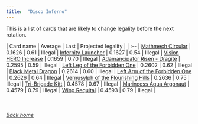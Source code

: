```yaml
---
title:  "Disco Inferno"
---
```


This is a list of cards that are likely to change legality before the next rotation.

| Card name | Average | Last | Projected legality |
| :-- |
[Mathmech Circular](https://db.ygoprodeck.com/card/?search=Mathmech%20Circular) | 0.1626 | 0.61 | Illegal |
[Infernity Launcher](https://db.ygoprodeck.com/card/?search=Infernity%20Launcher) | 0.1627 | 0.54 | Illegal |
[Vision HERO Increase](https://db.ygoprodeck.com/card/?search=Vision%20HERO%20Increase) | 0.1659 | 0.70 | Illegal |
[Adamancipator Risen - Dragite](https://db.ygoprodeck.com/card/?search=Adamancipator%20Risen%20-%20Dragite) | 0.2595 | 0.59 | Illegal |
[Left Leg of the Forbidden One](https://db.ygoprodeck.com/card/?search=Left%20Leg%20of%20the%20Forbidden%20One) | 0.2602 | 0.62 | Illegal |
[Black Metal Dragon](https://db.ygoprodeck.com/card/?search=Black%20Metal%20Dragon) | 0.2614 | 0.60 | Illegal |
[Left Arm of the Forbidden One](https://db.ygoprodeck.com/card/?search=Left%20Arm%20of%20the%20Forbidden%20One) | 0.2626 | 0.64 | Illegal |
[Vernusylph of the Flourishing Hills](https://db.ygoprodeck.com/card/?search=Vernusylph%20of%20the%20Flourishing%20Hills) | 0.2636 | 0.75 | Illegal |
[Tri-Brigade Kitt](https://db.ygoprodeck.com/card/?search=Tri-Brigade%20Kitt) | 0.4578 | 0.67 | Illegal |
[Marincess Aqua Argonaut](https://db.ygoprodeck.com/card/?search=Marincess%20Aqua%20Argonaut) | 0.4579 | 0.79 | Illegal |
[Wing Requital](https://db.ygoprodeck.com/card/?search=Wing%20Requital) | 0.4593 | 0.79 | Illegal |

<br>

###### [Back home](index)